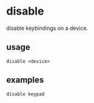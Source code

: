# disable

disable keybindings on a device.

## usage

```
disable <device>
```

## examples

```
disable keypad
```
